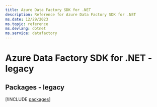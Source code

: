 ```yaml
---
title: Azure Data Factory SDK for .NET
description: Reference for Azure Data Factory SDK for .NET
ms.date: 12/29/2023
ms.topic: reference
ms.devlang: dotnet
ms.service: datafactory
---
```

# Azure Data Factory SDK for .NET - legacy
## Packages - legacy
[!INCLUDE [packages](data-factory-index.md)]
